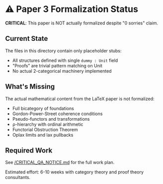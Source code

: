 # ⚠️ Paper 3 Formalization Status

**CRITICAL**: This paper is NOT actually formalized despite "0 sorries" claim.

## Current State

The files in this directory contain only placeholder stubs:
- All structures defined with single `dummy : Unit` field
- "Proofs" are trivial pattern matching on Unit
- No actual 2-categorical machinery implemented

## What's Missing

The actual mathematical content from the LaTeX paper is not formalized:
- Full bicategory of foundations
- Gordon-Power-Street coherence conditions
- Pseudo-functors and transformations
- ρ-hierarchy with ordinal arithmetic
- Functorial Obstruction Theorem
- Oplax limits and lax pullbacks

## Required Work

See [/CRITICAL_QA_NOTICE.md](/CRITICAL_QA_NOTICE.md) for the full work plan.

Estimated effort: 6-10 weeks with category theory and proof theory consultants.